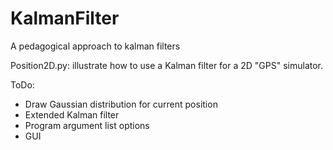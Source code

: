 KalmanFilter
============

A pedagogical approach to kalman filters

Position2D.py: illustrate how to use a Kalman filter for a 2D "GPS" simulator.

ToDo:
* Draw Gaussian distribution for current position
* Extended Kalman filter
* Program argument list options
* GUI
